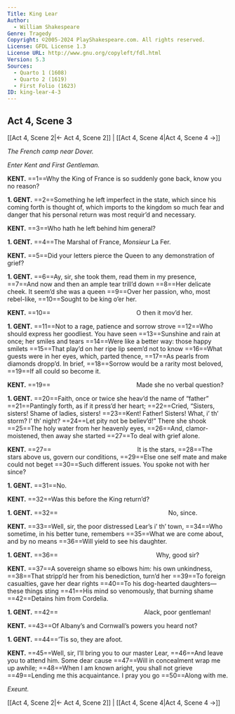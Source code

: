 ```yaml
---
Title: King Lear
Author: 
  - William Shakespeare
Genre: Tragedy
Copyright: ©2005-2024 PlayShakespeare.com. All rights reserved.
License: GFDL License 1.3
License URL: http://www.gnu.org/copyleft/fdl.html
Version: 5.3
Sources:
  - Quarto 1 (1608)
  - Quarto 2 (1619)
  - First Folio (1623)
ID: king-lear-4-3
---
```


## Act 4, Scene 3
[[Act 4, Scene 2|← Act 4, Scene 2]] | [[Act 4, Scene 4|Act 4, Scene 4 →]]

*The French camp near Dover.*

*Enter Kent and First Gentleman.*

**KENT.**
==1==Why the King of France is so suddenly gone back, know you no reason?

**1. GENT.**
==2==Something he left imperfect in the state, which since his coming forth is thought of, which imports to the kingdom so much fear and danger that his personal return was most requir’d and necessary.

**KENT.**
==3==Who hath he left behind him general?

**1. GENT.**
==4==The Marshal of France, *Monsieur* La Fer.

**KENT.**
==5==Did your letters pierce the Queen to any demonstration of grief?

**1. GENT.**
==6==Ay, sir, she took them, read them in my presence,
==7==And now and then an ample tear trill’d down
==8==Her delicate cheek. It seem’d she was a queen
==9==Over her passion, who, most rebel-like,
==10==Sought to be king o’er her.

**KENT.**
==10==              O then it mov’d her.

**1. GENT.**
==11==Not to a rage, patience and sorrow strove
==12==Who should express her goodliest. You have seen
==13==Sunshine and rain at once; her smiles and tears
==14==Were like a better way: those happy smilets
==15==That play’d on her ripe lip seem’d not to know
==16==What guests were in her eyes, which, parted thence,
==17==As pearls from diamonds dropp’d. In brief,
==18==Sorrow would be a rarity most beloved,
==19==If all could so become it.

**KENT.**
==19==              Made she no verbal question?

**1. GENT.**
==20==Faith, once or twice she heav’d the name of “father”
==21==Pantingly forth, as if it press’d her heart;
==22==Cried, “Sisters, sisters! Shame of ladies, sisters!
==23==Kent! Father! Sisters! What, i’ th’ storm? I’ th’ night?
==24==Let pity not be believ’d!” There she shook
==25==The holy water from her heavenly eyes,
==26==And, clamor-moistened, then away she started
==27==To deal with grief alone.

**KENT.**
==27==              It is the stars,
==28==The stars above us, govern our conditions,
==29==Else one self mate and make could not beget
==30==Such different issues. You spoke not with her since?

**1. GENT.**
==31==No.

**KENT.**
==32==Was this before the King return’d?

**1. GENT.**
==32==                  No, since.

**KENT.**
==33==Well, sir, the poor distressed Lear’s i’ th’ town,
==34==Who sometime, in his better tune, remembers
==35==What we are come about, and by no means
==36==Will yield to see his daughter.

**1. GENT.**
==36==                Why, good sir?

**KENT.**
==37==A sovereign shame so elbows him: his own unkindness,
==38==That stripp’d her from his benediction, turn’d her
==39==To foreign casualties, gave her dear rights
==40==To his dog-hearted daughters—these things sting
==41==His mind so venomously, that burning shame
==42==Detains him from Cordelia.

**1. GENT.**
==42==              Alack, poor gentleman!

**KENT.**
==43==Of Albany’s and Cornwall’s powers you heard not?

**1. GENT.**
==44==’Tis so, they are afoot.

**KENT.**
==45==Well, sir, I’ll bring you to our master Lear,
==46==And leave you to attend him. Some dear cause
==47==Will in concealment wrap me up awhile;
==48==When I am known aright, you shall not grieve
==49==Lending me this acquaintance. I pray you go
==50==Along with me.

*Exeunt.*

[[Act 4, Scene 2|← Act 4, Scene 2]] | [[Act 4, Scene 4|Act 4, Scene 4 →]]